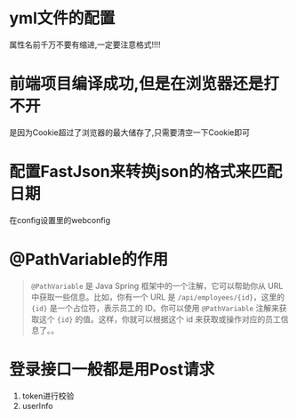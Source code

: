 # yml文件的配置

属性名前千万不要有缩进,一定要注意格式!!!!

# 前端项目编译成功,但是在浏览器还是打不开

是因为Cookie超过了浏览器的最大储存了,只需要清空一下Cookie即可

#  配置FastJson来转换json的格式来匹配日期

在config设置里的webconfig

# @PathVariable的作用

> `@PathVariable` 是 Java Spring 框架中的一个注解，它可以帮助你从 URL 中获取一些信息。比如，你有一个 URL 是 `/api/employees/{id}`，这里的 `{id}` 是一个占位符，表示员工的 ID。你可以使用 `@PathVariable` 注解来获取这个 `{id}` 的值。这样，你就可以根据这个 id 来获取或操作对应的员工信息了。。



# 登录接口一般都是用Post请求

1. token进行校验
2. userInfo